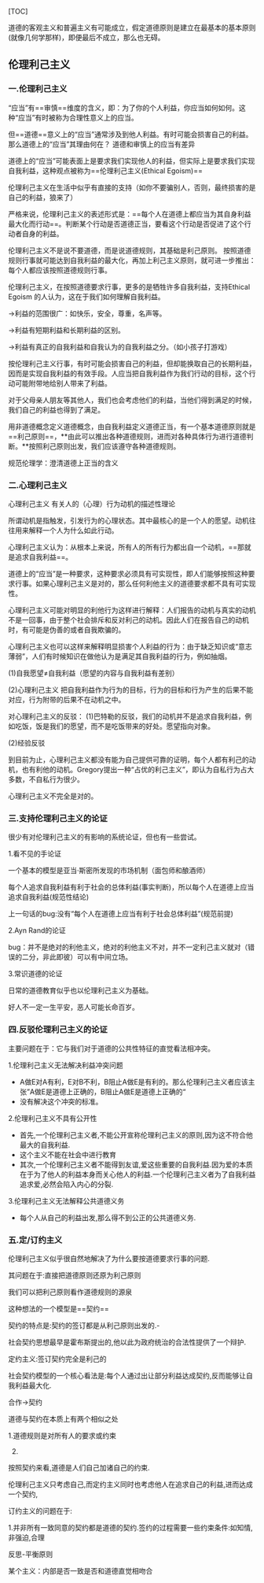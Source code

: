 [TOC]



道德的客观主义和普遍主义有可能成立，假定道德原则是建立在最基本的基本原则(就像几何学那样)，即便最后不成立，那么也无碍。

## 伦理利己主义

### 一.伦理利己主义

“应当”有==审慎==维度的含义，即：为了你的个人利益，你应当如何如何。这种“应当”有时被称为合理性意义上的应当。

但==道德==意义上的“应当”通常涉及到他人利益。有时可能会损害自己的利益。那么道德上的“应当”其理由何在？ 道德和审慎上的应当有差异

道德上的“应当”可能表面上是要求我们实现他人的利益，但实际上是要求我们实现自我利益，这种观点被称为==伦理利己主义(Ethical Egoism)==  

伦理利己主义在生活中似乎有直接的支持（如你不要骗别人，否则，最终损害的是自己的利益，狼来了）

严格来说，伦理利己主义的表述形式是：==每个人在道德上都应当为其自身利益最大化而行动==。判断某个行动是否道德正当，要看这个行动是否促进了这个行动者自身的利益。

伦理利己主义不是说不要道德，而是说道德规则，其基础是利己原则。 按照道德规则行事就可能达到自我利益的最大化，再加上利己主义原则，就可进一步推出：每个人都应该按照道德规则行事。

伦理利己主义，在按照道德要求行事，更多的是牺牲许多自我利益，支持Ethical Egoism 的人认为，这在于我们如何理解自我利益。

->利益的范围很广：如快乐，安全，尊重，名声等。

->利益有短期利益和长期利益的区别。

->利益有真正的自我利益和自我认为的自我利益之分。（如小孩子打游戏）

按伦理利己主义行事，有时可能会损害自己的利益，但却能换取自己的长期利益，因而是实现自我利益的有效手段。人应当把自我利益作为我们行动的目标，这个行动可能附带地给别人带来了利益。



对于父母亲人朋友等其他人，我们也会考虑他们的利益，当他们得到满足的时候，我们自己的利益也得到了满足。



用非道德概念定义道德概念，由自我利益定义道德正当，有一个基本道德原则就是==利己原则==，**由此可以推出各种道德规则，进而对各种具体行为进行道德判断。**按照利己原则出发，我们应该遵守各种道德规则。



规范伦理学：澄清道德上正当的含义



### 二.心理利己主义

心理利己主义 有关人的（心理）行为动机的描述性理论

所谓动机是指触发，引发行为的心理状态。其中最核心的是一个人的愿望。动机往往用来解释一个人为什么如此行动。

心理利己主义认为：从根本上来说，所有人的所有行为都出自一个动机，==那就是追求自我利益==。

道德上的“应当”是一种要求，这种要求必须具有可实现性，即人们能够按照这种要求行事。如果心理利己主义是对的，那么任何利他主义的道德要求都不具有可实现性。



心理利己主义可能对明显的利他行为这样进行解释：人们报告的动机与真实的动机不是一回事，由于整个社会排斥和反对利己的动机。因此人们在报告自己的动机时，有可能是伪善的或者自我欺骗的。

心理利己主义也可以这样来解释明显损害个人利益的行为：由于缺乏知识或“意志薄弱”，人们有时候知识在做他认为是满足其自我利益的行为，例如抽烟。

(1)自我愿望$\neq$自我利益（愿望的内容与自我利益有差别）

(2)心理利己主义 把自我利益作为行为的目标，行为的目标和行为产生的后果不能对应，行为附带的后果不在动机之中。

对心理利己主义的反驳：
(1)巴特勒的反驳，我们的动机并不是追求自我利益，例如吃饭，饭是我们的愿望，而不是吃饭带来的好处。愿望指向对象。

(2)经验反驳

到目前为止，心理利己主义都没有能为自己提供可靠的证明，每个人都有利己的动机，也有利他的动机。Gregory提出一种“占优的利己主义”，即认为自私行为占大多数，不自私行为很少。

心理利己主义不完全是对的。

### 三.支持伦理利己主义的论证

很少有对伦理利己主义的有影响的系统论证，但也有一些尝试。

1.看不见的手论证

一个基本的模型是亚当·斯密所发现的市场机制（面包师和酿酒师）

每个人追求自我利益有利于社会的总体利益(事实判断)，所以每个人在道德上应当追求自我利益(规范性结论)

上一句话的bug:没有“每个人在道德上应当有利于社会总体利益”(规范前提)

2.Ayn Rand的论证

bug：并不是绝对的利他主义，绝对的利他主义不对，并不一定利己主义就对（错误的二分，非此即彼）可以有中间立场。

3.常识道德的论证

日常的道德教育似乎也以伦理利己主义为基础。

好人不一定一生平安，恶人可能长命百岁。





### 四.反驳伦理利己主义的论证

主要问题在于：它与我们对于道德的公共性特征的直觉看法相冲突。

1.伦理利己主义无法解决利益冲突问题

- A做E对A有利，E对B不利，B阻止A做E是有利的。那么伦理利己主义者应该主张”A做E是道德上正确的，B阻止A做E是道德上正确的“
- 没有解决这个冲突的标准。

2.伦理利己主义不具有公开性

- 首先,一个伦理利己主义者,不能公开宣称伦理利己主义的原则,因为这不符合他最大的自我利益.
- 这个主义不能在社会中进行教育
- 其次,一个伦理利己主义者不能得到友谊,爱这些重要的自我利益.因为爱的本质在于为了他人的利益本身而关心他人的利益.一个伦理利己主义者为了自我利益追求爱,必然会陷入内心的分裂.

3.伦理利己主义无法解释公共道德义务

- 每个人从自己的利益出发,那么得不到公正的公共道德义务.

### 五.定/订约主义

伦理利己主义似乎很自然地解决了为什么要按道德要求行事的问题.

其问题在于:直接把道德原则还原为利己原则

我们可以把利己原则看作道德规则的源泉

这种想法的一个模型是==契约==

契约的特点是:契约的签订都是从利己原则出发的.-

社会契约思想最早是霍布斯提出的,他以此为政府统治的合法性提供了一个辩护.

定约主义:签订契约完全是利己的

社会契约模型的一个核心看法是:每个人通过出让部分利益达成契约,反而能够让自我利益最大化.



合作->契约

道德与契约在本质上有两个相似之处

1.道德规则是对所有人的要求或约束

2.



按照契约来看,道德是人们自己加诸自己的约束.



伦理利己主义只考虑自己,而定约主义同时也考虑他人在追求自己的利益,进而达成一个契约,



订约主义的问题在于:

1.并非所有一致同意的契约都是道德的契约.签约的过程需要一些约束条件:如知情,非强迫,合理









反思-平衡原则







某个主义：内部是否一致是否和道德直觉相吻合